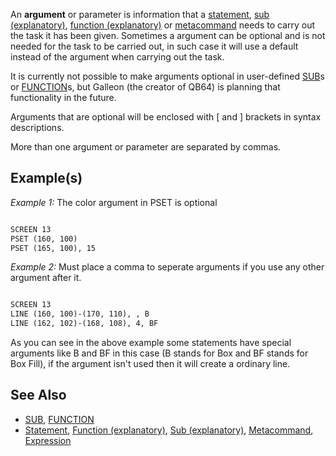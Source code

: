 An **argument** or parameter is information that a [statement](statement), [sub (explanatory)](sub-(explanatory)), [function (explanatory)](function-(explanatory)) or [metacommand](metacommand) needs to carry out the task it has been given. Sometimes a argument can be optional and is not needed for the task to be carried out, in such case it will use a default instead of the argument when carrying out the task.

It is currently not possible to make arguments optional in user-defined [SUB](SUB)s or [FUNCTION](FUNCTION)s, but Galleon (the creator of QB64) is planning that functionality in the future.

Arguments that are optional will be enclosed with [ and ] brackets in syntax descriptions.

More than one argument or parameter are separated by commas.

## Example(s)

*Example 1:* The color argument in PSET is optional

```vb

SCREEN 13
PSET (160, 100)
PSET (165, 100), 15

```

*Example 2:* Must place a comma to seperate arguments if you use any other argument after it.

```vb

SCREEN 13
LINE (160, 100)-(170, 110), , B
LINE (162, 102)-(168, 108), 4, BF

```

As you can see in the above example some statements have special arguments like B and BF in this case (B stands for Box and BF stands for Box Fill), if the argument isn't used then it will create a ordinary line.

## See Also

* [SUB](SUB), [FUNCTION](FUNCTION)
* [Statement](Statement), [Function (explanatory)](Function-(explanatory)), [Sub (explanatory)](Sub-(explanatory)), [Metacommand](Metacommand), [Expression](Expression)
